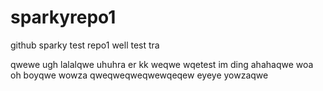 # sparkyrepo1
github sparky test repo1
well
test
tra  

qwewe
ugh
lalalqwe
uhuhra
er
kk
weqwe wqetest
im ding ahahaqwe 
woa
oh boyqwe
wowza
qweqweqweqwewqeqew
eyeye
yowzaqwe

